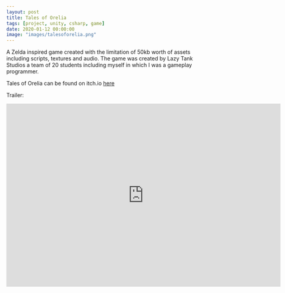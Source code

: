 ```yaml
---
layout: post
title: Tales of Orelia
tags: [project, unity, csharp, game]
date: 2020-01-12 00:00:00
image: "images/talesoforelia.png"
---
```


A Zelda inspired game created with the limitation of 50kb worth of assets including scripts, textures and audio.
The game was created by Lazy Tank Studios a team of 20 students including myself in which I was a gameplay programmer.

Tales of Orelia can be found on itch.io [here](https://lazytankstudios.itch.io/tales-of-orelia)

Trailer:
<iframe width="720" height="480" src="http://www.youtube.com/embed/PbfIHpUwrd8" frameborder="0" allow="accelerometer; autoplay; encrypted-media; gyroscope; picture-in-picture" allowfullscreen>&nbsp</iframe>